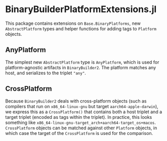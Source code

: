 # BinaryBuilderPlatformExtensions.jl

This package contains extensions on `Base.BinaryPlatforms`, new `AbstractPlatform` types and helper functions for adding tags to `Platform` objects.

## AnyPlatform

The simplest new `AbstractPlatform` type is `AnyPlatform`, which is used for platform-agnostic artifacts in `BinaryBuilder2`.
The platform matches any host, and serializes to the triplet `"any"`.

## CrossPlatform

Because `BinaryBuilder2` deals with cross-platform objects (such as compilers that run on `x86_64-linux-gnu` but target `aarch64-apple-darwin`), we express this as a `CrossPlatform()` that contains both a host triplet and a target triplet (encoded as tags within the triplet).
In practice, this looks something like `x86_64-linux-gnu-target_arch+aarch64-target_os+macos`.
`CrossPlatform` objects can be matched against other `Platform` objects, in which case the target of the `CrossPlatform` is used for the comparison.
